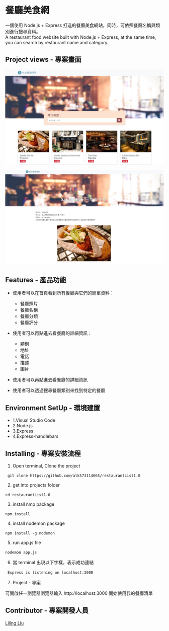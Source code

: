 # 餐廳美食網

一個使用 Node.js + Express 打造的餐廳美食網站，同時，可依照餐廳名稱與類別進行搜尋資料。  
A restaurant food website built with Node.js + Express, at the same time, you can search by restaurant name and category.

## Project views - 專案畫面

![image](https://github.com/alk573114065/restaurantList1.0/blob/main/image/image01.jpg)

![image](https://github.com/alk573114065/restaurantList1.0/blob/main/image/image02.jpg)


## Features - 產品功能
- 使用者可以在首頁看到所有餐廳與它們的簡單資料：
  - 餐廳照片
  - 餐廳名稱
  - 餐廳分類
  - 餐廳評分
  
- 使用者可以再點進去看餐廳的詳細資訊：
  - 類別
  - 地址
  - 電話
  - 描述
  - 圖片

- 使用者可以再點進去看餐廳的詳細資訊

- 使用者可以透過搜尋餐廳類別來找到特定的餐廳


## Environment SetUp - 環境建置
  - 1.Visual Studio Code  
  - 2.Node.js  
  - 3.Express  
  - 4.Express-handlebars


## Installing - 專案安裝流程

1. Open terminal, Clone the project 

```
 git clone https://github.com/alk573114065/restaurantList1.0
```
 

2. get into projects folder

  ```
  cd restaurantList1.0
  ```
  
  
3. install nmp package
  
  ```
  npm install 
  ```
4. install nodemon package
  
  ```
  npm install -g nodemon
  ```

5. run  app.js file 

  ```
  nodemon app.js
  ```

6. 當 terminal 出現以下字樣，表示成功連結

 ```
  Express is listening on localhost:3000
  ```

  
7. Project - 專案


可開啟任一瀏覽器瀏覽器輸入 http://localhost:3000 開始使用我的餐廳清單

##  Contributor - 專案開發人員
[Liling Liu](https://github.com/alk573114065)

